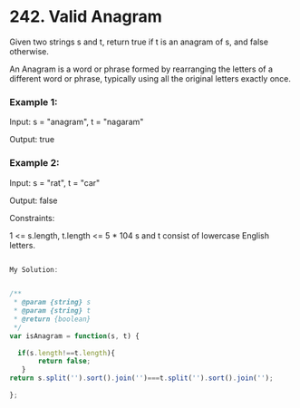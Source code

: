 # 242. Valid Anagram

Given two strings s and t, return true if t is an anagram of s, and false otherwise.

An Anagram is a word or phrase formed by rearranging the letters of a different word or phrase, typically using all the original letters exactly once.

 

### Example 1:

Input: s = "anagram", t = "nagaram"

Output: true

### Example 2:

Input: s = "rat", t = "car"

Output: false
 

Constraints:

1 <= s.length, t.length <= 5 * 104
s and t consist of lowercase English letters.

```javascript

My Solution:


/**
 * @param {string} s
 * @param {string} t
 * @return {boolean}
 */
var isAnagram = function(s, t) {
   
  if(s.length!==t.length){
       return false;
   } 
return s.split('').sort().join('')===t.split('').sort().join('');
     
};

```
